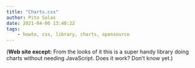 ```yaml
---
title: "Charts.css"
author: Pito Salas
date: 2021-04-06 13:40:22
tags:
    - howto, css, library, charts, opensource
---
```


(**Web site except:** From the looks of it this is a super handy library doing charts without needing JavaScript. Does it work? Don’t know yet.) 

